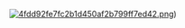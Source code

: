 [![4fdd92fe7fc2b1d450af2b799ff7ed42.png](https://i.postimg.cc/76sKCvmb/4fdd92fe7fc2b1d450af2b799ff7ed42.png)](https://postimg.cc/KkTPVWXy))
